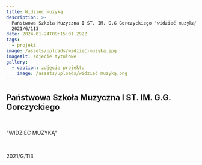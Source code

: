 ```yaml
---
title: Widzieć muzyką
description: >-
  Państwowa Szkoła Muzyczna I ST. IM. G.G Gorczyckiego "widzieć muzyką"
  2021/G/113
date: 2024-01-24T09:15:01.292Z
tags:
  - projekt
image: /assets/uploads/widzieć-muzyką.jpg
imageAlt: zdjęcie tytułowe
gallery:
  - caption: zdjęcie projektu
    image: /assets/uploads/widzieć muzyką.png
---
```

## Państwowa Szkoła Muzyczna I ST. IM. G.G. Gorczyckiego

<br>

"WIDZIEĆ MUZYKĄ"

<br>

2021/G/113
